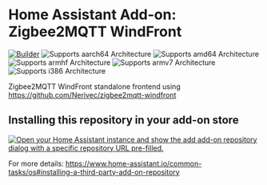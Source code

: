 # Home Assistant Add-on: Zigbee2MQTT WindFront

[![Builder](https://github.com/Nerivec/ha-zigbee2mqtt-windfront/actions/workflows/builder.yaml/badge.svg)](https://github.com/Nerivec/ha-zigbee2mqtt-windfront/actions/workflows/builder.yaml)
![Supports aarch64 Architecture](https://img.shields.io/badge/aarch64-yes-green.svg)
![Supports amd64 Architecture](https://img.shields.io/badge/amd64-yes-green.svg)
![Supports armhf Architecture](https://img.shields.io/badge/armhf-yes-green.svg)
![Supports armv7 Architecture](https://img.shields.io/badge/armv7-yes-green.svg)
![Supports i386 Architecture](https://img.shields.io/badge/i386-yes-green.svg)

Zigbee2MQTT WindFront standalone frontend using https://github.com/Nerivec/zigbee2mqtt-windfront

## Installing this repository in your add-on store

[![Open your Home Assistant instance and show the add add-on repository dialog with a specific repository URL pre-filled.](https://my.home-assistant.io/badges/supervisor_add_addon_repository.svg)](https://my.home-assistant.io/redirect/supervisor_add_addon_repository/?repository_url=https%3A%2F%2Fgithub.com%2FNerivec%2Fha-zigbee2mqtt-windfront)

For more details: https://www.home-assistant.io/common-tasks/os#installing-a-third-party-add-on-repository
